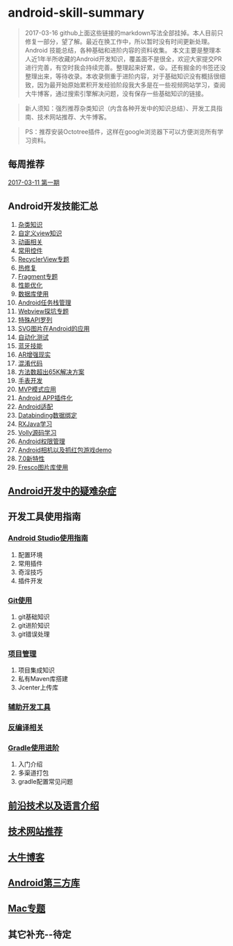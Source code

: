 # android-skill-summary
>2017-03-16 github上面这些链接的markdown写法全部挂掉。本人目前只修复一部分，望了解。最近在换工作中，所以暂时没有时间更新处理。
Android 技能总结，各种基础和进阶内容的资料收集。
>本文主要是整理本人近1年半所收藏的Android开发知识，覆盖面不是很全，欢迎大家提交PR进行完善，有空时我会持续完善。整理起来好累，😫。还有掘金的书签还没整理出来，等待收录。本收录侧重于进阶内容，对于基础知识没有概括很细致，因为最开始原始累积开发经验阶段我大多是在一些视频网站学习，查阅大牛博客，通过搜索引擎解决问题，没有保存一些基础知识的链接。

>新人须知：强烈推荐杂类知识（内含各种开发中的知识总结）、开发工具指南、技术网站推荐、大牛博客。

>PS：推荐安装Octotree插件，这样在google浏览器下可以方便浏览所有学习资料。


## 每周推荐

[2017-03-11 第一期](推荐专区/本周推荐.md  "Title")

## Android开发技能汇总

1. [杂类知识](Android日常开发技能/杂类知识.md "Title")
1. [自定义view知识](Android日常开发技能/自定义view知识.md "Title")
1. [动画相关](Android日常开发技能/动画相关.md "Title")
1. [常用控件](Android日常开发技能/常用控件.md "Title")
1. [RecyclerView专题](Android日常开发技能/RecyclerView专题.md "Title")
1. [热修复](Android日常开发技能/热修复.md "Title")
1. [Fragment专题](Android日常开发技能/Fragment专题.md "Title")
1. [性能优化](Android日常开发技能/性能优化.md "Title")
1. [数据库使用](Android日常开发技能/数据库使用.md "Title")
1. [Android任务栈管理](Android日常开发技能/Android任务栈管理.md "Title")
1. [Webview探坑专题](Android日常开发技能/Webview探坑专题.md "Title")
1. [特殊API罗列](Android日常开发技能/特殊API罗列.md "Title")
1. [SVG图片在Android的应用](Android日常开发技能/SVG图片在Android的应用.md "Title")
1. [自动化测试](Android日常开发技能/自动化测试.md "Title")
1. [蓝牙技能](Android日常开发技能/蓝牙技能.md "Title")
1. [AR增强现实](Android日常开发技能/AR增强现实.md "Title")
1. [混淆代码](Android日常开发技能/混淆代码.md "Title")
1. [方法数超出65K解决方案](Android日常开发技能/方法数超出65K解决方案.md "Title")
1. [手表开发](Android日常开发技能/手表开发.md "Title")
1. [MVP模式应用](Android日常开发技能/MVP模式应用.md "Title")
1. [Android APP插件化](Android日常开发技能/AndroidAPP插件化.md  "Title")
1. [Android适配](Android日常开发技能/Android适配.md "Title")
1. [Databinding数据绑定](Android日常开发技能/Databinding数据绑定.md "Title")
1. [RXJava学习](Android日常开发技能/RXJava学习.md "Title")
1. [Volly源码学习](Android日常开发技能/Volly源码学习.md "Title")
1. [Android权限管理](Android日常开发技能/Android权限管理.md "Title")
1. [Android相机以及抓红包游戏demo](Android日常开发技能/Android相机以及抓红包游戏demo.md "Title")
1. [7.0新特性](Android日常开发技能/7.0新特性.md "Title")
1. [Fresco图片库使用](Android日常开发技能/Fresco图片库使用.md "Title")


## [Android开发中的疑难杂症](Android开发疑难杂症/Android问题汇总.md "Title")

## 开发工具使用指南

### [Android Studio使用指南](开发工具使用指南/Android_studio使用指南.md "Title")

1. 配置环境
1. 常用插件
1. 奇淫技巧
1. 插件开发


### [Git使用](开发工具使用指南/git使用.md "Title")

1. git基础知识
1. git进阶知识
1. git错误处理


### [项目管理](开发工具使用指南/项目管理.md "Title")

1. 项目集成知识
1. 私有Maven库搭建
1. Jcenter上传库


### [辅助开发工具](开发工具使用指南/辅助开发工具.md "Title")



### [反编译相关](开发工具使用指南/反编译相关.md "Title")



### [Gradle使用进阶](开发工具使用指南/gradle使用进阶.md "Title")

1. 入门介绍
1. 多渠道打包
1. gradle配置常见问题


## [前沿技术以及语言介绍](前沿技术以及语言/前沿技术以及语言介绍.md "Title")


## [技术网站推荐](技术网站推荐/技术网站推荐.md "Title")


## [大牛博客](大牛博客/大牛博客.md "Title")


## [Android第三方库](Android第三方库/Android第三方库.md "Title")


## [Mac专题](Mac专题/Mac专题.md "Ttile")

## 其它补充--待定

